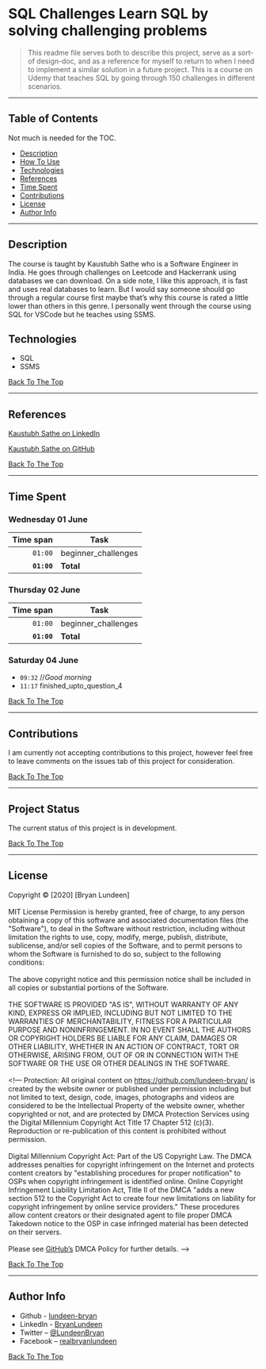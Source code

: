 # SQL Challenges Learn SQL by solving challenging problems

> This readme file serves both to describe this project, serve as a sort-of design-doc, and as a reference for myself to return to when I need to implement a similar solution in a future project. This is a course on Udemy that teaches SQL by going through 150 challenges in different scenarios.

---

## Table of Contents

Not much is needed for the TOC.

- [Description](#description)
- [How To Use](#how-to-use)
- [Technologies](#technologies)
- [References](#references)
- [Time Spent](#time-spent)
- [Contributions](#contributions)
- [License](#license)
- [Author Info](#author-info)

---

## Description

The course is taught by Kaustubh Sathe who is a Software Engineer in India. He goes through challenges on Leetcode and Hackerrank using databases we can download. On a side note, I like this approach, it is fast and uses real databases to learn. But I would say someone should go through a regular course first maybe that’s why this course is rated a little lower than others in this genre. I personally went through the course using SQL for VSCode but he teaches using SSMS.


## Technologies

- SQL
- SSMS

[Back To The Top](#sql-challenges-learn-sql-by-solving-challenging-problems)

---

## References

[Kaustubh Sathe on LinkedIn](https://www.linkedin.com/in/kaustubh-sathe-b0374917a/)

[Kaustubh Sathe on GitHub](https://github.com/KaustubhSathe)


[Back To The Top](#sql-challenges-learn-sql-by-solving-challenging-problems)

---

## Time Spent

### Wednesday 01 June

| Time span          | Task                |
| -----------------: | ------------------- |
|          `01:00`   | beginner_challenges |
|        **`01:00`** | **Total**           |


### Thursday 02 June

| Time span          | Task                |
| -----------------: | ------------------- |
|          `01:00`   | beginner_challenges |
|        **`01:00`** | **Total**           |

### Saturday 04 June

- `09:32` //_Good morning_
- `11:17` finished_upto_question_4


[Back To The Top](#sql-challenges-learn-sql-by-solving-challenging-problems)

---

## Contributions

I am currently not accepting contributions to this project, however feel free to leave comments on the issues tab of this project for consideration.

[Back To The Top](#sql-challenges-learn-sql-by-solving-challenging-problems)

---

## Project Status

The current status of this project is in development.

[Back To The Top](#sql-challenges-learn-sql-by-solving-challenging-problems)

---

## License

<mitlicense>

Copyright &copy; [2020] [Bryan Lundeen]
<br/><br/>
MIT License
Permission is hereby granted, free of charge, to any person obtaining a copy of this software and associated documentation files (the "Software"), to deal in the Software without restriction, including without limitation the rights to use, copy, modify, merge, publish, distribute, sublicense, and/or sell copies of the Software, and to permit persons to whom the Software is furnished to do so, subject to the following conditions:
<br/><br/>
The above copyright notice and this permission notice shall be included in all copies or substantial portions of the Software.
<br/><br/>
THE SOFTWARE IS PROVIDED "AS IS", WITHOUT WARRANTY OF ANY KIND, EXPRESS OR IMPLIED, INCLUDING BUT NOT LIMITED TO THE WARRANTIES OF MERCHANTABILITY, FITNESS FOR A PARTICULAR PURPOSE AND NONINFRINGEMENT. IN NO EVENT SHALL THE AUTHORS OR COPYRIGHT HOLDERS BE LIABLE FOR ANY CLAIM, DAMAGES OR OTHER LIABILITY, WHETHER IN AN ACTION OF CONTRACT, TORT OR OTHERWISE, ARISING FROM, OUT OF OR IN CONNECTION WITH THE SOFTWARE OR THE USE OR OTHER DEALINGS IN THE SOFTWARE.
<br/><br/>
<mitlicense>
<!—
<dmca>
Protection: All original content on https://github.com/lundeen-bryan/ is created by the website owner or published under permission including but not limited to text, design, code, images, photographs and videos are considered to be the Intellectual Property of the website owner, whether copyrighted or not, and are protected by DMCA Protection Services using the Digital Millennium Copyright Act Title 17 Chapter 512 (c)(3). Reproduction or re-publication of this content is prohibited without permission.
<br/><br/>
Digital Millennium Copyright Act: Part of the US Copyright Law. The DMCA addresses penalties for copyright infringement on the Internet and protects content creators by "establishing procedures for proper notification" to OSPs when copyright infringement is identified online. Online Copyright Infringement Liability Limitation Act, Title II of the DMCA "adds a new section 512 to the Copyright Act to create four new limitations on liability for copyright infringement by online service providers." These procedures allow content creators or their designated agent to file proper DMCA Takedown notice to the OSP in case infringed material has been detected on their servers.
<br/><br/>
Please see [GitHub’s](https://docs.github.com/en/github/site-policy/dmca-takedown-policy) DMCA Policy for further details.
<dmca>
-->

[Back To The Top](#sql-challenges-learn-sql-by-solving-challenging-problems)

---

## Author Info

- Github - [lundeen-bryan](https://github.com/lundeen-bryan)
- LinkedIn - [BryanLundeen](https://www.linkedin.com/in/bryanlundeen/)
- Twitter – [@LundeenBryan](https://twitter.com/LundeenBryan)
- Facebook – [realbryanlundeen](https://www.facebook.com/realbryanlundeen)

[Back To The Top](#sql-challenges-learn-sql-by-solving-challenging-problems)

